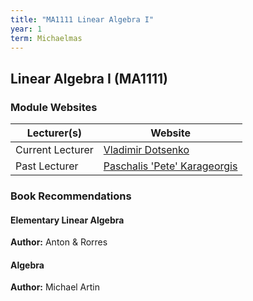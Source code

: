 ```yaml
---
title: "MA1111 Linear Algebra I"
year: 1
term: Michaelmas
---
```

## Linear Algebra I (MA1111)
### Module Websites

| Lecturer(s)  | Website |
| ------------- | ------------- |
| Current Lecturer | [Vladimir Dotsenko](https://www.maths.tcd.ie/~vdots/) |
|  Past Lecturer |  [Paschalis 'Pete' Karageorgis](https://www.maths.tcd.ie/~pete/) |

### Book Recommendations

#### Elementary Linear Algebra

**Author:** Anton & Rorres

#### Algebra

**Author:** Michael Artin
